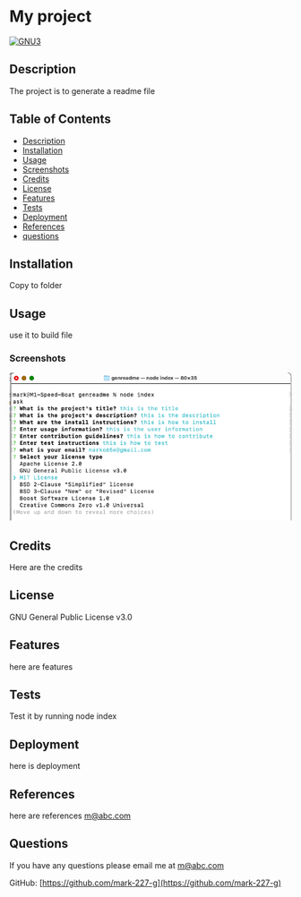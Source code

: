 # My project

[![GNU3](https://img.shields.io/badge/license-GNU3-brightgreen.svg?style=flat-square)](LICENSE.md)

## Description

The project is to generate a readme file

## Table of Contents

- [Description](#description)
- [Installation](#installation)
- [Usage](#usage)
- [Screenshots](#screenshots)
- [Credits](#credits)
- [License](#license)
- [Features](#features)
- [Tests](#tests)
- [Deployment](#deployment)
- [References](#references)
- [questions](#questions)

## Installation

Copy to folder

## Usage

use it to build file

### Screenshots
  
![alt text](assets/images/screenshot.png)

## Credits
  
Here are the credits

## License
  
GNU General Public License v3.0

## Features
  
here are features

## Tests
  
Test it by running node index

## Deployment

here is deployment

## References

here are references
m@abc.com

## Questions

If you have any questions please email me at m@abc.com

GitHub: [https://github.com/mark-227-g](https://github.com/mark-227-g)

